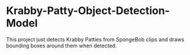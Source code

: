 # Krabby-Patty-Object-Detection-Model
This project just detects Krabby Patties from SpongeBob clips and draws bounding boxes around them when detected.

